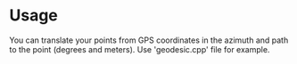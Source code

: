 <h1>Usage</h1>
You can translate your points from GPS coordinates in the azimuth and path to the point (degrees and meters).
Use 'geodesic.cpp' file for example.
